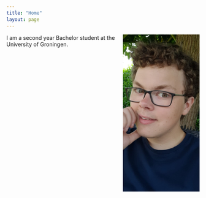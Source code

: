```yaml
---
title: "Home"
layout: page
---
```


<img src="images/WhatsApp Image 2022-03-02 at 10.48.24.jpeg" alt="myself" width="200" align="right"/>

I am a second year Bachelor student at the University of Groningen.
